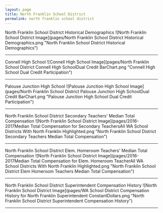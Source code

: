 ```yaml
---
layout: page
title: North Franklin School District
permalink: north franklin school district
---
```



North Franklin School District Historical Demographics
![North Franklin School District Image](pages/North Franklin School District Historical Demographics.png "North Franklin School District Historical Demographics")

___

Connell High School
![Connell High School Image](pages/North Franklin School District Connell High SchoolDual Credit BarChart.png "Connell High School Dual Credit Participation")

___

Palouse Junction High School
![Palouse Junction High School Image](pages/North Franklin School District Palouse Junction High SchoolDual Credit BarChart.png "Palouse Junction High School Dual Credit Participation")

___

North Franklin School District Secondary Teachers' Median Total Compensation
![North Franklin School District Image](pages/2016-2017Median Total Compensation for Secondary TeachersAll WA School Districts With North Franklin Highlighted.png "North Franklin School District Secondary Teachers Median Total Compensation")

___

North Franklin School District Elem. Homeroom Teachers' Median Total Compensation
![North Franklin School District Image](pages/2016-2017Median Total Compensation for Elem. Homeroom TeacherAll WA School Districts With North Franklin Highlighted.png "North Franklin School District Elem Homeroom Teachers Median Total Compensation")

___

North Franklin School District Superintendent Compensation History
![North Franklin School District Image](pages/WA School District Compensation History for North Franklin Superintendent ConstantDollars.png "North Franklin School District Superintendent Compensation History")

___

